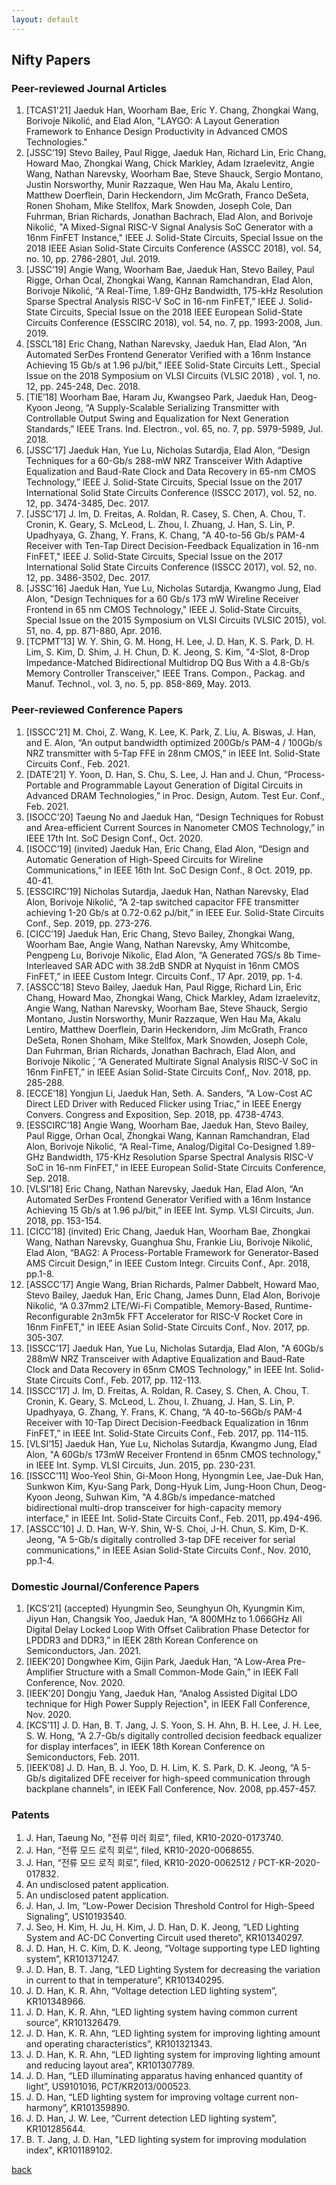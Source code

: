 ```yaml
---
layout: default
---
```


## Nifty Papers

### Peer-reviewed Journal Articles
1. [TCAS1'21] Jaeduk Han, Woorham Bae, Eric Y. Chang, Zhongkai Wang, Borivoje Nikolić, and Elad Alon, "LAYGO: A Layout Generation Framework to Enhance Design Productivity in Advanced CMOS Technologies."
1. [JSSC’19] Stevo Bailey, Paul Rigge, Jaeduk Han, Richard Lin, Eric Chang, Howard Mao, Zhongkai Wang, Chick Markley, Adam Izraelevitz, Angie Wang, Nathan Narevsky, Woorham Bae, Steve Shauck, Sergio Montano, Justin Norsworthy, Munir Razzaque, Wen Hau Ma, Akalu Lentiro, Matthew Doerflein, Darin Heckendorn, Jim McGrath, Franco DeSeta, Ronen Shoham, Mike Stellfox, Mark Snowden, Joseph Cole, Dan Fuhrman, Brian Richards, Jonathan Bachrach, Elad Alon, and Borivoje Nikolić, "A Mixed-Signal RISC-V Signal Analysis SoC Generator with a 16nm FinFET Instance," IEEE J. Solid-State Circuits, Special Issue on the 2018 IEEE Asian Solid-State Circuits Conference (ASSCC 2018), vol. 54, no. 10, pp. 2786-2801, Jul. 2019.
1. [JSSC’19] Angie Wang, Woorham Bae, Jaeduk Han, Stevo Bailey, Paul Rigge, Orhan Ocal, Zhongkai Wang, Kannan Ramchandran, Elad Alon, Borivoje Nikolić, “A Real-Time, 1.89-GHz Bandwidth, 175-kHz Resolution Sparse Spectral Analysis RISC-V SoC in 16-nm FinFET,” IEEE J. Solid-State Circuits, Special Issue on the 2018 IEEE European Solid-State Circuits Conference (ESSCIRC 2018), vol. 54, no. 7, pp. 1993-2008, Jun. 2019.
1. [SSCL’18] Eric Chang, Nathan Narevsky, Jaeduk Han, Elad Alon, “An Automated SerDes Frontend Generator Verified with a 16nm Instance Achieving 15 Gb/s at 1.96 pJ/bit,” IEEE Solid-State Circuits Lett., Special Issue on the 2018 Symposium on VLSI Circuits (VLSIC 2018) , vol. 1, no. 12, pp. 245-248, Dec. 2018.
1. [TIE’18] Woorham Bae, Haram Ju, Kwangseo Park, Jaeduk Han, Deog-Kyoon Jeong, “A Supply-Scalable Serializing Transmitter with Controllable Output Swing and Equalization for Next Generation Standards,” IEEE Trans. Ind. Electron., vol. 65, no. 7, pp. 5979-5989, Jul. 2018.
1. [JSSC’17] Jaeduk Han, Yue Lu, Nicholas Sutardja, Elad Alon, “Design Techniques for a 60-Gb/s 288-mW NRZ Transceiver With Adaptive Equalization and Baud-Rate Clock and Data Recovery in 65-nm CMOS Technology,” IEEE J. Solid-State Circuits, Special Issue on the 2017 International Solid State Circuits Conference (ISSCC 2017), vol. 52, no. 12, pp. 3474-3485, Dec. 2017.
1. [JSSC’17] J. Im, D. Freitas, A. Roldan, R. Casey, S. Chen, A. Chou, T. Cronin, K. Geary, S. McLeod, L. Zhou, I. Zhuang, J. Han, S. Lin, P. Upadhyaya, G. Zhang, Y. Frans, K. Chang, "A 40-to-56 Gb/s PAM-4 Receiver with Ten-Tap Direct Decision-Feedback Equalization in 16-nm FinFET," IEEE J. Solid-State Circuits, Special Issue on the 2017 International Solid State Circuits Conference (ISSCC 2017), vol. 52, no. 12, pp. 3486-3502, Dec. 2017.
1. [JSSC’16] Jaeduk Han, Yue Lu, Nicholas Sutardja, Kwangmo Jung, Elad Alon, "Design Techniques for a 60 Gb/s 173 mW Wireline Receiver Frontend in 65 nm CMOS Technology," IEEE J. Solid-State Circuits, Special Issue on the 2015 Symposium on VLSI Circuits (VLSIC 2015), vol. 51, no. 4, pp. 871-880, Apr. 2016.
1. [TCPMT’13] W. Y. Shin, G. M. Hong, H. Lee, J. D. Han, K. S. Park, D. H. Lim, S. Kim, D. Shim, J. H. Chun, D. K. Jeong, S. Kim, "4-Slot, 8-Drop Impedance-Matched Bidirectional Multidrop DQ Bus With a 4.8-Gb/s Memory Controller Transceiver," IEEE Trans. Compon., Packag. and Manuf. Technol., vol. 3, no. 5, pp. 858-869, May. 2013.

### Peer-reviewed Conference Papers
1. [ISSCC’21] M. Choi, Z. Wang, K. Lee, K. Park, Z. Liu, A. Biswas, J. Han, and E. Alon, “An output bandwidth optimized 200Gb/s PAM-4 / 100Gb/s NRZ transmitter with 5-Tap FFE in 28nm CMOS,” in IEEE Int. Solid-State Circuits Conf., Feb. 2021.
1. [DATE’21] Y. Yoon, D. Han, S. Chu, S. Lee, J. Han and J. Chun, “Process-Portable and Programmable Layout Generation of Digital Circuits in Advanced DRAM Technologies,” in Proc. Design, Autom. Test Eur. Conf., Feb. 2021.
1. [ISOCC’20] Taeung No and Jaeduk Han, “Design Techniques for Robust and Area-efficient Current Sources in Nanometer CMOS Technology,” in IEEE 17th Int. SoC Design Conf., Oct. 2020.
1. [ISOCC’19] (invited) Jaeduk Han, Eric Chang, Elad Alon, “Design and Automatic Generation of High-Speed Circuits for Wireline Communications,” in IEEE 16th Int. SoC Design Conf., 8 Oct. 2019, pp. 40-41.
1. [ESSCIRC’19] Nicholas Sutardja, Jaeduk Han, Nathan Narevsky, Elad Alon, Borivoje Nikolić, “A 2-tap switched capacitor FFE transmitter achieving 1-20 Gb/s at 0.72-0.62 pJ/bit,” in IEEE Eur. Solid-State Circuits Conf., Sep. 2019, pp. 273-276.
1. [CICC’19] Jaeduk Han, Eric Chang, Stevo Bailey, Zhongkai Wang, Woorham Bae, Angie Wang, Nathan Narevsky, Amy Whitcombe, Pengpeng Lu, Borivoje Nikolic, Elad Alon, “A Generated 7GS/s 8b Time-Interleaved SAR ADC with 38.2dB SNDR at Nyquist in 16nm CMOS FinFET,” in IEEE Custom Integr. Circuits Conf., 17 Apr. 2019, pp. 1-4.
1. [ASSCC’18] Stevo Bailey, Jaeduk Han, Paul Rigge, Richard Lin, Eric Chang, Howard Mao, Zhongkai Wang, Chick Markley, Adam Izraelevitz, Angie Wang, Nathan Narevsky, Woorham Bae, Steve Shauck, Sergio Montano, Justin Norsworthy, Munir Razzaque, Wen Hau Ma, Akalu Lentiro, Matthew Doerflein, Darin Heckendorn, Jim McGrath, Franco DeSeta, Ronen Shoham, Mike Stellfox, Mark Snowden, Joseph Cole, Dan Fuhrman, Brian Richards, Jonathan Bachrach, Elad Alon, and Borivoje Nikolic ́, “A Generated Multirate Signal Analysis RISC-V SoC in 16nm FinFET,” in IEEE Asian Solid-State Circuits Conf,, Nov. 2018, pp. 285-288.
1. [ECCE’18] Yongjun Li, Jaeduk Han, Seth. A. Sanders, “A Low-Cost AC Direct LED Driver with Reduced Flicker using Triac,” in IEEE Energy Convers. Congress and Exposition, Sep. 2018, pp. 4738-4743.
1. [ESSCIRC’18] Angie Wang, Woorham Bae, Jaeduk Han, Stevo Bailey, Paul Rigge, Orhan Ocal, Zhongkai Wang, Kannan Ramchandran, Elad Alon, Borivoje Nikolić, “A Real-Time, Analog/Digital Co-Designed 1.89-GHz Bandwidth, 175-KHz Resolution Sparse Spectral Analysis RISC-V SoC in 16-nm FinFET,” in IEEE European Solid-State Circuits Conference, Sep. 2018.
1. [VLSI’18] Eric Chang, Nathan Narevsky, Jaeduk Han, Elad Alon, “An Automated SerDes Frontend Generator Verified with a 16nm Instance Achieving 15 Gb/s at 1.96 pJ/bit,” in IEEE Int. Symp. VLSI Circuits, Jun. 2018, pp. 153-154.
1. [CICC’18] (invited) Eric Chang, Jaeduk Han, Woorham Bae, Zhongkai Wang, Nathan Narevsky, Guanghua Shu, Frankie Liu, Borivoje Nikolić, Elad Alon, “BAG2: A Process-Portable Framework for Generator-Based AMS Circuit Design,” in IEEE Custom Integr. Circuits Conf., Apr. 2018, pp.1-8.
1. [ASSCC’17] Angie Wang, Brian Richards, Palmer Dabbelt, Howard Mao, Stevo Bailey, Jaeduk Han, Eric Chang, James Dunn, Elad Alon, Borivoje Nikolić, “A 0.37mm2 LTE/Wi-Fi Compatible, Memory-Based, Runtime-Reconfigurable 2n3m5k FFT Accelerator for RISC-V Rocket Core in 16nm FinFET," in IEEE Asian Solid-State Circuits Conf., Nov. 2017, pp. 305-307.
1. [ISSCC’17] Jaeduk Han, Yue Lu, Nicholas Sutardja, Elad Alon, "A 60Gb/s 288mW NRZ Transceiver with Adaptive Equalization and Baud-Rate Clock and Data Recovery in 65nm CMOS Technology," in IEEE Int. Solid-State Circuits Conf., Feb. 2017, pp. 112-113.
1. [ISSCC’17] J. Im, D. Freitas, A. Roldan, R. Casey, S. Chen, A. Chou, T. Cronin, K. Geary, S. McLeod, L. Zhou, I. Zhuang, J. Han, S. Lin, P. Upadhyaya, G. Zhang, Y. Frans, K. Chang, “A 40-to-56Gb/s PAM-4 Receiver with 10-Tap Direct Decision-Feedback Equalization in 16nm FinFET,” in IEEE Int. Solid-State Circuits Conf., Feb. 2017, pp. 114-115.
1. [VLSI’15] Jaeduk Han, Yue Lu, Nicholas Sutardja, Kwangmo Jung, Elad Alon, "A 60Gb/s 173mW Receiver Frontend in 65nm CMOS technology," in IEEE Int. Symp. VLSI Circuits, Jun. 2015, pp. 230-231.
1. [ISSCC’11] Woo-Yeol Shin, Gi-Moon Hong, Hyongmin Lee, Jae-Duk Han, Sunkwon Kim, Kyu-Sang Park, Dong-Hyuk Lim, Jung-Hoon Chun, Deog-Kyoon Jeong, Suhwan Kim, "A 4.8Gb/s impedance-matched bidirectional multi-drop transceiver for high-capacity memory interface," in IEEE Int. Solid-State Circuits Conf., Feb. 2011, pp.494-496.
1. [ASSCC’10] J. D. Han, W-Y. Shin, W-S. Choi, J-H. Chun, S. Kim, D-K. Jeong, "A 5-Gb/s digitally controlled 3-tap DFE receiver for serial communications," in IEEE Asian Solid-State Circuits Conf., Nov. 2010, pp.1-4.

### Domestic Journal/Conference Papers
1. [KCS’21] (accepted) Hyungmin Seo, Seunghyun Oh, Kyungmin Kim, Jiyun Han, Changsik Yoo, Jaeduk Han, “A 800MHz to 1.066GHz All Digital Delay Locked Loop With Offset Calibration Phase Detector for LPDDR3 and DDR3,” in IEEK 28th Korean Conference on Semiconductors, Jan. 2021.
1. [IEEK’20] Dongwhee Kim, Gijin Park, Jaeduk Han, “A Low-Area Pre-Amplifier Structure with a Small Common-Mode Gain,” in IEEK Fall Conference, Nov. 2020.
1. [IEEK’20] Dongju Yang, Jaeduk Han, “Analog Assisted Digital LDO technique for High Power Supply Rejection", in IEEK Fall Conference, Nov. 2020.
1. [KCS’11] J. D. Han, B. T. Jang, J. S. Yoon, S. H. Ahn, B. H. Lee, J. H. Lee, S. W. Hong, “A 2.7-Gb/s digitally controlled decision feedback equalizer for display interfaces”, in IEEK 18th Korean Conference on Semiconductors, Feb. 2011.
1. [IEEK’08] J. D. Han, B. J. Yoo, D. H. Lim, K. S. Park, D. K. Jeong, “A 5-Gb/s digitalized DFE receiver for high-speed communication through backplane channels", in IEEK Fall Conference, Nov. 2008, pp.457-457.


### Patents 
1. J. Han, Taeung No, "전류 미러 회로", filed, KR10-2020-0173740.
1. J. Han, “전류 모드 로직 회로”, filed, KR10-2020-0068655.
1. J. Han, “전류 모드 로직 회로”, filed, KR10-2020-0062512 / PCT-KR-2020-017832.
1. An undisclosed patent application.
1. An undisclosed patent application.
1. J. Han, J. Im, “Low-Power Decision Threshold Control for High-Speed Signaling”, US10193540.
1. J. Seo, H. Kim, H. Ju, H. Kim, J. D. Han, D. K. Jeong, “LED Lighting System and AC-DC Converting Circuit used thereto”, KR101340297.
1. J. D. Han, H. C. Kim, D. K. Jeong, “Voltage supporting type LED lighting system”, KR101371247.
1. J. D. Han, B. T. Jang, “LED Lighting System for decreasing the variation in current to that in temperature”, KR101340295.
1. J. D. Han, K. R. Ahn, “Voltage detection LED lighting system”, KR101348966.
1. J. D. Han, K. R. Ahn, “LED lighting system having common current source”, KR101326479.
1. J. D. Han, K. R. Ahn, “LED lighting system for improving lighting amount and operating characteristics”, KR101321343.
1. J. D. Han, K. R. Ahn, “LED lighting system for improving lighting amount and reducing layout area”, KR101307789.
1. J. D. Han, “LED illuminating apparatus having enhanced quantity of light”, US9101016, PCT/KR2013/000523.
1. J. D. Han, “LED lighting system for improving voltage current non-harmony”, KR101359890.
1. J. D. Han, J. W. Lee, “Current detection LED lighting system”, KR101285644.
1. B. T. Jang, J. D. Han, "LED lighting system for improving modulation index", KR101189102.

[back](./)
